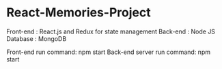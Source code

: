 # React-Memories-Project

Front-end : React.js and Redux for state management
Back-end : Node JS
Database : MongoDB

Front-end run command: npm start
Back-end server run command: npm start
